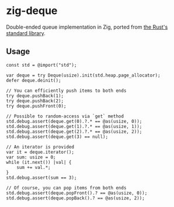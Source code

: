 # zig-deque

Double-ended queue implementation in Zig, ported from [the Rust's standard library](https://doc.rust-lang.org/std/collections/struct.VecDeque.html).

## Usage

```zig
const std = @import("std");

var deque = try Deque(usize).init(std.heap.page_allocator);
defer deque.deinit();

// You can efficiently push items to both ends
try deque.pushBack(1);
try deque.pushBack(2);
try deque.pushFront(0);

// Possible to random-access via `get` method
std.debug.assert(deque.get(0).?.* == @as(usize, 0));
std.debug.assert(deque.get(1).?.* == @as(usize, 1));
std.debug.assert(deque.get(2).?.* == @as(usize, 2));
std.debug.assert(deque.get(3) == null);

// An iterator is provided
var it = deque.iterator();
var sum: usize = 0;
while (it.next()) |val| {
    sum += val.*;
}
std.debug.assert(sum == 3);

// Of course, you can pop items from both ends
std.debug.assert(deque.popFront().? == @as(usize, 0));
std.debug.assert(deque.popBack().? == @as(usize, 2));
```
